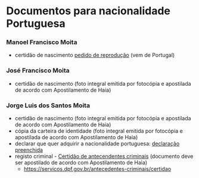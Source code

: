# Documentos para nacionalidade Portuguesa

### Manoel Francisco Moita
- certidão de nascimento [pedido de reprodução](docs/pedido_de_reproducao_certidao_Manoel.pdf) (vem de Portugal)

### José Francisco Moita
- certidão de nascimento (foto integral emitida por fotocópia e apostilada de acordo com Apostilamento de Haia)

### Jorge Luis dos Santos Moita
- certidão de nascimento (foto integral emitida por fotocópia e apostilada de acordo com Apostilamento de Haia)
- cópia da carteira de identidade (foto integral emitida por fotocópia e apostilada de acordo com Apostilamento de Haia)
- declarar que quer adquirir a nacionalidade portuguesa: [declaração preenchida](docs/IRN_Artigo_1-D_visa-Pagamento_Visa-Mastercard_Nr.268737.pdf)
- registo criminal - [Certidão de antecendentes criminais](docs/28.03.2021_CERTID%C3%83O_DE_ANTECEDENTES_CRIMINAIS.pdf) (documento deve ser apostilado de acordo com Apostilamento de Haia)
   - https://servicos.dpf.gov.br/antecedentes-criminais/certidao 
